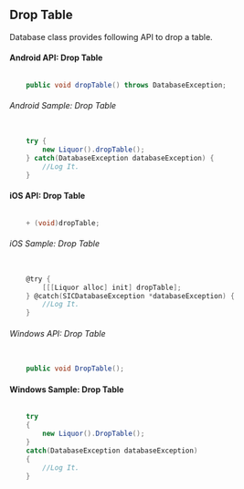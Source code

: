 ## Drop Table

Database class provides following API to drop a table.

#### Android API: Drop Table
```java

    public void dropTable() throws DatabaseException;

```

###### Android Sample: Drop Table

```java

    try {
        new Liquor().dropTable();
    } catch(DatabaseException databaseException) {
		//Log It.
    }

```

#### iOS API: Drop Table

```objective-c

    + (void)dropTable;

```

###### iOS Sample: Drop Table

```objective-c

    @try {
        [[[Liquor alloc] init] dropTable];
    } @catch(SICDatabaseException *databaseException) {
		//Log It.
    }

```

###### Windows API: Drop Table

```c#

    public void DropTable();

```

#### Windows Sample: Drop Table

```c#

    try 
    {
        new Liquor().DropTable();
    } 
    catch(DatabaseException databaseException) 
    {
		//Log It.
    }

```

